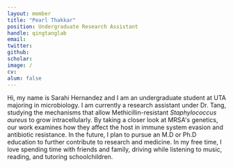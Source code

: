 ```yaml
---
layout: member
title: "Pearl Thakkar"
position: Undergraduate Research Assistant 
handle: qingtanglab
email: 
twitter:
github: 
scholar: 
image: /
cv: 
alum: false
---
```

Hi, my name is Sarahi Hernandez and I am an undergraduate student at UTA majoring in microbiology. I am currently a research assistant under Dr. Tang, studying the mechanisms that allow Methicillin-resistant <i>Staphylococcus aureus</i> to grow intracellularly. By taking a closer look at MRSA's genetics, our work examines how they affect the host in immune system evasion and antibiotic resistance. In the future, I plan to pursue an M.D or Ph.D education to further contribute to research and medicine. In my free time, I love spending time with friends and family, driving while listening to music, reading, and tutoring schoolchildren.




